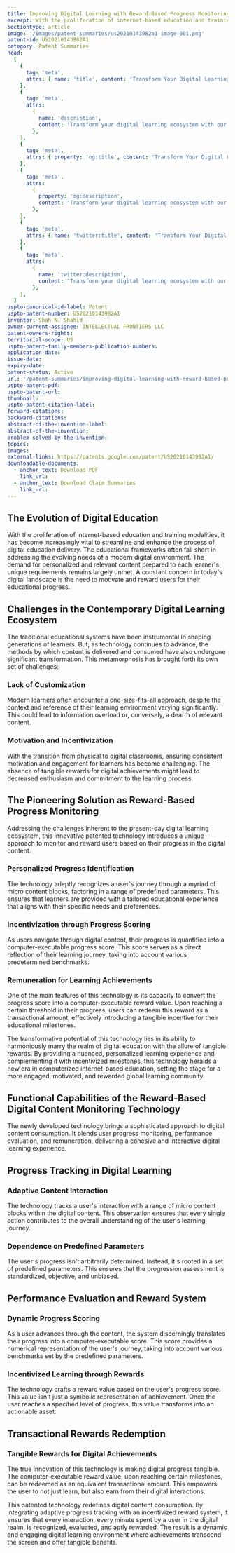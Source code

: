 ```yaml
---
title: Improving Digital Learning with Reward-Based Progress Monitoring
excerpt: With the proliferation of internet-based education and training modalities, it has become increasingly vital to streamline and enhance the process of digital education delivery.
sectiontype: article
image: '/images/patent-summaries/us20210143982a1-image-001.png'
patent-id: US20210143982A1
category: Patent Summaries
head:
  [
    {
      tag: 'meta',
      attrs: { name: 'title', content: 'Transform Your Digital Learning Ecosystem | IntellectualFrontiers' },
    },
    {
      tag: 'meta',
      attrs:
        {
          name: 'description',
          content: 'Transform your digital learning ecosystem with our pioneering approach, focusing on personalization and rewarding progress.',
        },
    },
    {
      tag: 'meta',
      attrs: { property: 'og:title', content: 'Transform Your Digital Learning Ecosystem | IntellectualFrontiers' },
    },
    {
      tag: 'meta',
      attrs:
        {
          property: 'og:description',
          content: 'Transform your digital learning ecosystem with our pioneering approach, focusing on personalization and rewarding progress..',
        },
    },
    {
      tag: 'meta',
      attrs: { name: 'twitter:title', content: 'Transform Your Digital Learning Ecosystem | IntellectualFrontiers' },
    },
    {
      tag: 'meta',
      attrs:
        {
          name: 'twitter:description',
          content: 'Transform your digital learning ecosystem with our pioneering approach, focusing on personalization and rewarding progress..',
        },
    },
  ]
uspto-canonical-id-label: Patent
uspto-patent-number: US20210143982A1
inventor: Shah N. Shahid
owner-current-assignee: INTELLECTUAL FRONTIERS LLC
patent-owners-rights:
territorial-scope: US
uspto-patent-family-members-publication-numbers:
application-date:
issue-date:
expiry-date:
patent-status: Active
url: '/patent-summaries/improving-digital-learning-with-reward-based-progress-monitoring'
uspto-patent-pdf:
uspto-patent-url:
thumbnail:
uspto-patent-citation-label:
forward-citations:
backward-citations:
abstract-of-the-invention-label:
abstract-of-the-invention:
problem-solved-by-the-invention:
topics:
images:
external-links: https://patents.google.com/patent/US20210143982A1/
downloadable-documents:
  - anchor_text: Download PDF
    link_url:
  - anchor_text: Download Claim Summaries
    link_url:
---
```


## The Evolution of Digital Education

With the proliferation of internet-based education and training modalities, it has become increasingly vital to streamline and enhance the process of digital education delivery. The educational frameworks often fall short in addressing the evolving needs of a modern digital environment. The demand for personalized and relevant content prepared to each learner's unique requirements remains largely unmet. A constant concern in today's digital landscape is the need to motivate and reward users for their educational progress.

## Challenges in the Contemporary Digital Learning Ecosystem

The traditional educational systems have been instrumental in shaping generations of learners. But, as technology continues to advance, the methods by which content is delivered and consumed have also undergone significant transformation. This metamorphosis has brought forth its own set of challenges:

### Lack of Customization

Modern learners often encounter a one-size-fits-all approach, despite the context and reference of their learning environment varying significantly. This could lead to information overload or, conversely, a dearth of relevant content.

### Motivation and Incentivization

With the transition from physical to digital classrooms, ensuring consistent motivation and engagement for learners has become challenging. The absence of tangible rewards for digital achievements might lead to decreased enthusiasm and commitment to the learning process.

## The Pioneering Solution as Reward-Based Progress Monitoring

Addressing the challenges inherent to the present-day digital learning ecosystem, this innovative patented technology introduces a unique approach to monitor and reward users based on their progress in the digital content.

### Personalized Progress Identification

The technology adeptly recognizes a user's journey through a myriad of micro content blocks, factoring in a range of predefined parameters. This ensures that learners are provided with a tailored educational experience that aligns with their specific needs and preferences.

### Incentivization through Progress Scoring

As users navigate through digital content, their progress is quantified into a computer-executable progress score. This score serves as a direct reflection of their learning journey, taking into account various predetermined benchmarks.

### Remuneration for Learning Achievements

One of the main features of this technology is its capacity to convert the progress score into a computer-executable reward value. Upon reaching a certain threshold in their progress, users can redeem this reward as a transactional amount, effectively introducing a tangible incentive for their educational milestones.

The transformative potential of this technology lies in its ability to harmoniously marry the realm of digital education with the allure of tangible rewards. By providing a nuanced, personalized learning experience and complementing it with incentivized milestones, this technology heralds a new era in computerized internet-based education, setting the stage for a more engaged, motivated, and rewarded global learning community.

## Functional Capabilities of the Reward-Based Digital Content Monitoring Technology

The newly developed technology brings a sophisticated approach to digital content consumption. It blends user progress monitoring, performance evaluation, and remuneration, delivering a cohesive and interactive digital learning experience.

## Progress Tracking in Digital Learning

### Adaptive Content Interaction

The technology tracks a user's interaction with a range of micro content blocks within the digital content. This observation ensures that every single action contributes to the overall understanding of the user's learning journey.

### Dependence on Predefined Parameters

The user's progress isn't arbitrarily determined. Instead, it's rooted in a set of predefined parameters. This ensures that the progression assessment is standardized, objective, and unbiased.

## Performance Evaluation and Reward System

### Dynamic Progress Scoring

As a user advances through the content, the system discerningly translates their progress into a computer-executable score. This score provides a numerical representation of the user's journey, taking into account various benchmarks set by the predefined parameters.

### Incentivized Learning through Rewards

The technology crafts a reward value based on the user's progress score. This value isn't just a symbolic representation of achievement. Once the user reaches a specified level of progress, this value transforms into an actionable asset.

## Transactional Rewards Redemption

### Tangible Rewards for Digital Achievements

The true innovation of this technology is making digital progress tangible. The computer-executable reward value, upon reaching certain milestones, can be redeemed as an equivalent transactional amount. This empowers the user to not just learn, but also earn from their digital interactions.

This patented technology redefines digital content consumption. By integrating adaptive progress tracking with an incentivized reward system, it ensures that every interaction, every minute spent by a user in the digital realm, is recognized, evaluated, and aptly rewarded. The result is a dynamic and engaging digital learning environment where achievements transcend the screen and offer tangible benefits.
